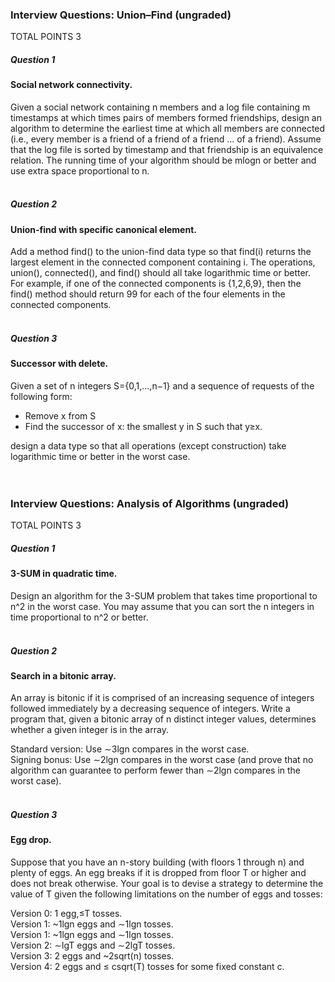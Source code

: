 ### Interview Questions: Union–Find (ungraded)
TOTAL POINTS 3
##### Question 1
#### Social network connectivity. <br />
Given a social network containing n members and a log file containing m timestamps at which times pairs of members formed friendships,
design an algorithm to determine the earliest time at which all members are connected (i.e., every member is a friend of a friend of a friend ... of a friend).
Assume that the log file is sorted by timestamp and that friendship is an equivalence relation. The running time of your algorithm should be mlogn or better and
use extra space proportional to n. <br /><br />

##### Question 2
#### Union-find with specific canonical element. <br />
Add a method find() to the union-find data type so that find(i) returns the largest element in the connected component
containing i. The operations, union(), connected(), and find() should all take logarithmic time or better. <br />
For example, if one of the connected components is {1,2,6,9}, then the find() method should return 99 for each of the four elements in the connected components. <br /><br />

##### Question 3
#### Successor with delete. <br />
Given a set of n integers S={0,1,...,n−1} and a sequence of requests of the following form: <br />
* Remove x from S  <br />
* Find the successor of x: the smallest y in S such that y≥x.  <br />

design a data type so that all operations (except construction) take logarithmic time or better in the worst case. <br /><br /><br />


### Interview Questions: Analysis of Algorithms (ungraded)
TOTAL POINTS 3
##### Question 1
#### 3-SUM in quadratic time. <br />
Design an algorithm for the 3-SUM problem that takes time proportional to n^2 in the worst case. You may assume that you can sort the n integers in time
proportional to n^2 or better. <br /><br />

##### Question 2
#### Search in a bitonic array. <br />
An array is bitonic if it is comprised of an increasing sequence of integers followed immediately by a decreasing sequence of integers. Write a program that, given a bitonic array of n distinct integer values, determines whether a given integer is in the array. <br />

Standard version:  Use ∼3lgn compares in the worst case. <br />
Signing bonus:  Use ∼2lgn compares in the worst case (and prove that no algorithm can guarantee to perform fewer than ∼2lgn compares in the worst case). <br /><br />

##### Question 3
#### Egg drop. <br />
Suppose that you have an n-story building (with floors 1 through n) and plenty of eggs. An egg breaks if it is dropped from floor T or higher and does not break otherwise. Your goal is to devise a strategy to determine the value of T given the following limitations on the number of eggs and tosses: <br />

Version 0:  1 egg,≤T tosses. <br />
Version 1:  ~1lgn eggs and ∼1lgn tosses. <br />
Version 1:  ~1lgn eggs and ∼1lgn tosses. <br />
Version 2:  ∼lgT eggs and ∼2lgT tosses. <br />
Version 3:  2 eggs and ~2sqrt(n) tosses. <br />
Version 4:  2 eggs and ≤ csqrt(T) tosses for some fixed constant c.
